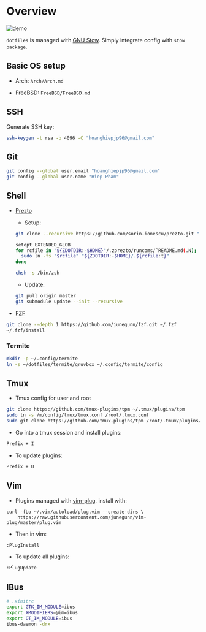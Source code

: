 # Overview

![demo](https://i.imgur.com/r7Gcmxe.png)

`dotfiles` is managed with [GNU Stow](https://www.gnu.org/software/stow/manual/stow.html).
Simply integrate config with `stow package`.


## Basic OS setup

+ Arch: `Arch/Arch.md`

+ FreeBSD: `FreeBSD/FreeBSD.md`


## SSH

Generate SSH key:

```sh
ssh-keygen -t rsa -b 4096 -C "hoanghiepjp96@gmail.com"
```


## Git

```sh
git config --global user.email "hoanghiepjp96@gmail.com"
git config --global user.name "Hiep Pham"
```


## Shell

* [Prezto](https://github.com/sorin-ionescu/prezto)

    + Setup:

    ```sh
    git clone --recursive https://github.com/sorin-ionescu/prezto.git "${ZDOTDIR:-$HOME}/.zprezto"

    setopt EXTENDED_GLOB
    for rcfile in "${ZDOTDIR:-$HOME}"/.zprezto/runcoms/^README.md(.N); do
      sudo ln -fs "$rcfile" "${ZDOTDIR:-$HOME}/.${rcfile:t}"
    done

    chsh -s /bin/zsh
    ```

    + Update:

    ```sh
    git pull origin master
    git submodule update --init --recursive
    ```


* [FZF](https://github.com/junegunn/fzf.git)

```sh
git clone --depth 1 https://github.com/junegunn/fzf.git ~/.fzf
~/.fzf/install
```


### Termite

```sh
mkdir -p ~/.config/termite
ln -s ~/dotfiles/termite/gruvbox ~/.config/termite/config
```


## Tmux

+ Tmux config for user and root

```sh
git clone https://github.com/tmux-plugins/tpm ~/.tmux/plugins/tpm
sudo ln -s /m/config/tmux/tmux.conf /root/.tmux.conf
sudo git clone https://github.com/tmux-plugins/tpm /root/.tmux/plugins/tpm
```

+ Go into a tmux session and install plugins:

```sh
Prefix + I
```

+ To update plugins:

```sh
Prefix + U
```


## Vim

+ Plugins managed with [vim-plug](https://github.com/junegunn/vim-plug#installation), install with:

```
curl -fLo ~/.vim/autoload/plug.vim --create-dirs \
    https://raw.githubusercontent.com/junegunn/vim-plug/master/plug.vim
```

+ Then in vim:

```sh
:PlugInstall
```

+ To update all plugins:

```sh
:PlugUpdate
```


## IBus

```sh
# .xinitrc
export GTK_IM_MODULE=ibus
export XMODIFIERS=@im=ibus
export QT_IM_MODULE=ibus
ibus-daemon -drx
```
